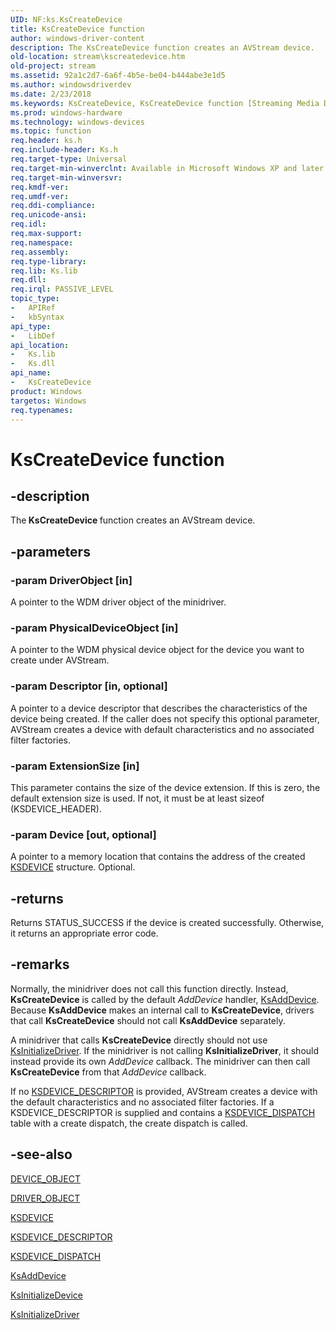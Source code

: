 ```yaml
---
UID: NF:ks.KsCreateDevice
title: KsCreateDevice function
author: windows-driver-content
description: The KsCreateDevice function creates an AVStream device.
old-location: stream\kscreatedevice.htm
old-project: stream
ms.assetid: 92a1c2d7-6a6f-4b5e-be04-b444abe3e1d5
ms.author: windowsdriverdev
ms.date: 2/23/2018
ms.keywords: KsCreateDevice, KsCreateDevice function [Streaming Media Devices], avfunc_3a0ddeb1-7ea0-4e10-bc98-d761bbc5c2f4.xml, ks/KsCreateDevice, stream.kscreatedevice
ms.prod: windows-hardware
ms.technology: windows-devices
ms.topic: function
req.header: ks.h
req.include-header: Ks.h
req.target-type: Universal
req.target-min-winverclnt: Available in Microsoft Windows XP and later operating systems and DirectX 8.0 and later DirectX versions.
req.target-min-winversvr: 
req.kmdf-ver: 
req.umdf-ver: 
req.ddi-compliance: 
req.unicode-ansi: 
req.idl: 
req.max-support: 
req.namespace: 
req.assembly: 
req.type-library: 
req.lib: Ks.lib
req.dll: 
req.irql: PASSIVE_LEVEL
topic_type:
-	APIRef
-	kbSyntax
api_type:
-	LibDef
api_location:
-	Ks.lib
-	Ks.dll
api_name:
-	KsCreateDevice
product: Windows
targetos: Windows
req.typenames: 
---
```


# KsCreateDevice function


## -description


The<b> KsCreateDevice </b>function creates an AVStream device.


## -parameters




### -param DriverObject [in]

A pointer to the WDM driver object of the minidriver.


### -param PhysicalDeviceObject [in]

A pointer to the WDM physical device object for the device you want to create under AVStream.


### -param Descriptor [in, optional]

A pointer to a device descriptor that describes the characteristics of the device being created. If the caller does not specify this optional parameter, AVStream creates a device with default characteristics and no associated filter factories.


### -param ExtensionSize [in]

This parameter contains the size of the device extension. If this is zero, the default extension size is used. If not, it must be at least sizeof (KSDEVICE_HEADER).


### -param Device [out, optional]

A pointer to a memory location that contains the address of the created <a href="https://msdn.microsoft.com/library/windows/hardware/ff561681">KSDEVICE</a> structure. Optional.


## -returns



Returns STATUS_SUCCESS if the device is created successfully. Otherwise, it returns an appropriate error code.




## -remarks



Normally, the minidriver does not call this function directly. Instead, <b>KsCreateDevice</b> is called by the default <i>AddDevice</i> handler, <a href="https://msdn.microsoft.com/library/windows/hardware/ff560927">KsAddDevice</a>. Because <b>KsAddDevice</b> makes an internal call to <b>KsCreateDevice</b>, drivers that call <b>KsCreateDevice</b> should not call <b>KsAddDevice</b> separately.

A minidriver that calls <b>KsCreateDevice</b> directly should not use <a href="https://msdn.microsoft.com/library/windows/hardware/ff562683">KsInitializeDriver</a>. If the minidriver is not calling <b>KsInitializeDriver</b>, it should instead provide its own <i>AddDevice</i> callback. The minidriver can then call <b>KsCreateDevice</b> from that <i>AddDevice</i> callback. 

If no <a href="https://msdn.microsoft.com/library/windows/hardware/ff561691">KSDEVICE_DESCRIPTOR</a> is provided, AVStream creates a device with the default characteristics and no associated filter factories. If a KSDEVICE_DESCRIPTOR is supplied and contains a <a href="https://msdn.microsoft.com/library/windows/hardware/ff561693">KSDEVICE_DISPATCH</a> table with a create dispatch, the create dispatch is called. 




## -see-also




<a href="https://msdn.microsoft.com/library/windows/hardware/ff543147">DEVICE_OBJECT</a>



<a href="https://msdn.microsoft.com/library/windows/hardware/ff544174">DRIVER_OBJECT</a>



<a href="https://msdn.microsoft.com/library/windows/hardware/ff561681">KSDEVICE</a>



<a href="https://msdn.microsoft.com/library/windows/hardware/ff561691">KSDEVICE_DESCRIPTOR</a>



<a href="https://msdn.microsoft.com/library/windows/hardware/ff561693">KSDEVICE_DISPATCH</a>



<a href="https://msdn.microsoft.com/library/windows/hardware/ff560927">KsAddDevice</a>



<a href="https://msdn.microsoft.com/library/windows/hardware/ff562682">KsInitializeDevice</a>



<a href="https://msdn.microsoft.com/library/windows/hardware/ff562683">KsInitializeDriver</a>
 

 

